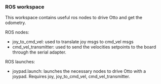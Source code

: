 ### ROS workspace

This workspace contains useful ros nodes to drive Otto and get the odometry.

ROS nodes:

* joy_to_cmd_vel: used to translate joy msgs to cmd_vel msgs
* cmd_vel_transmitter: used to send the velocities setpoints to the board through the serial adapter.

ROS launches:
* joypad.launch: launches the necessary nodes to drive Otto with a joypad. Requires joy, joy_to_cmd_vel, cmd_vel_transmitter.
